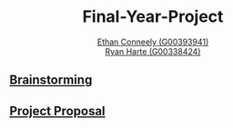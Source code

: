 <h1 align="center">
  Final-Year-Project
</h1>

<p align="center">
  <a href="https://github.com/IrishBruse">Ethan Conneely (G00393941)</a>  
  <br>
  <a href="https://github.com/The-Mad-Ryanosaurus">Ryan Harte (G00338424)</a>
  <br>

## [Brainstorming](./Documentation/Brainstorming.md)
## [Project Proposal](./Documentation/Proposal.md)
